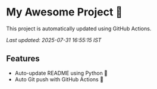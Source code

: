 # My Awesome Project 🚀

This project is automatically updated using GitHub Actions.

_Last updated: 2025-07-31 16:55:15 IST_

## Features
- Auto-update README using Python 🐍
- Auto Git push with GitHub Actions 🤖
